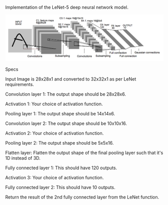 Implementation of the LeNet-5 deep neural network model.

![LeNet-5 Architecture](lenet.png)

Specs

Input Image is 28x28x1 and converted to 32x32x1 as per LeNet requirements.

Convolution layer 1: The output shape should be 28x28x6.

Activation 1: Your choice of activation function.

Pooling layer 1: The output shape should be 14x14x6.

Convolution layer 2: The output shape should be 10x10x16.

Activation 2: Your choice of activation function.

Pooling layer 2: The output shape should be 5x5x16.

Flatten layer: Flatten the output shape of the final pooling layer such that it's 1D instead of 3D. 

Fully connected layer 1: This should have 120 outputs.

Activation 3: Your choice of activation function.

Fully connected layer 2: This should have 10 outputs.

Return the result of the 2nd fully connected layer from the LeNet function.

